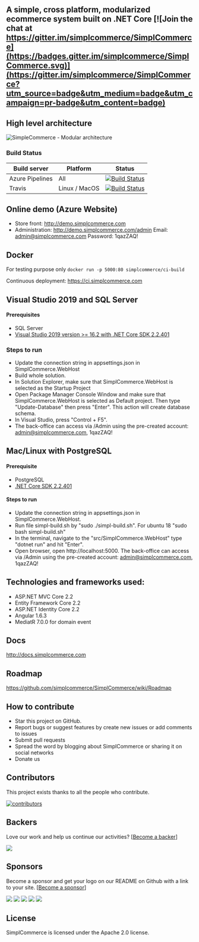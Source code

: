 ## A simple, cross platform, modularized ecommerce system built on .NET Core [![Join the chat at https://gitter.im/simplcommerce/SimplCommerce](https://badges.gitter.im/simplcommerce/SimplCommerce.svg)](https://gitter.im/simplcommerce/SimplCommerce?utm_source=badge&utm_medium=badge&utm_campaign=pr-badge&utm_content=badge)

## High level architecture

![SimpleCommerce - Modular architecture](https://raw.githubusercontent.com/simplcommerce/SimplCommerce/master/modular-architecture.png)

### Build Status
| Build server    | Platform       | Status      |
|-----------------|----------------|-------------|
| Azure Pipelines | All            |[![Build Status](https://simplcommerce.visualstudio.com/simplcommerce/_apis/build/status/simplcommerce.SimplCommerce?branchName=master)](https://simplcommerce.visualstudio.com/simplcommerce/_build/latest?definitionId=1&branchName=master)
|Travis           | Linux / MacOS  |[![Build Status](https://travis-ci.org/simplcommerce/SimplCommerce.svg?branch=master)](https://travis-ci.org/simplcommerce/SimplCommerce) |

## Online demo (Azure Website)
- Store front: http://demo.simplcommerce.com
- Administration: http://demo.simplcommerce.com/admin Email: admin@simplcommerce.com Password: 1qazZAQ!

## Docker

For testing purpose only `docker run -p 5000:80 simplcommerce/ci-build`

Continuous deployment: https://ci.simplcommerce.com

## Visual Studio 2019 and SQL Server

#### Prerequisites

- SQL Server
- [Visual Studio 2019 version >= 16.2 with .NET Core SDK 2.2.401](https://www.microsoft.com/net/download/all)

### Steps to run

- Update the connection string in appsettings.json in SimplCommerce.WebHost
- Build whole solution.
- In Solution Explorer, make sure that SimplCommerce.WebHost is selected as the Startup Project
- Open Package Manager Console Window and make sure that SimplCommerce.WebHost is selected as Default project. Then type "Update-Database" then press "Enter". This action will create database schema.
- In Visual Studio, press "Control + F5".
- The back-office can access via /Admin using the pre-created account: admin@simplcommerce.com, 1qazZAQ!

## Mac/Linux with PostgreSQL

#### Prerequisite

- PostgreSQL
- [.NET Core SDK 2.2.401](https://www.microsoft.com/net/download/all)

#### Steps to run

- Update the connection string in appsettings.json in SimplCommerce.WebHost.
- Run file simpl-build.sh by "sudo ./simpl-build.sh". For ubuntu 18 "sudo bash simpl-build.sh"
- In the terminal, navigate to the "src/SimplCommerce.WebHost" type "dotnet run" and hit "Enter".
- Open browser, open http://localhost:5000. The back-office can access via /Admin using the pre-created account: admin@simplcommerce.com, 1qazZAQ!

## Technologies and frameworks used:

- ASP.NET MVC Core 2.2
- Entity Framework Core 2.2
- ASP.NET Identity Core 2.2
- Angular 1.6.3
- MediatR 7.0.0 for domain event

## Docs

http://docs.simplcommerce.com

## Roadmap

https://github.com/simplcommerce/SimplCommerce/wiki/Roadmap

## How to contribute

- Star this project on GitHub.
- Report bugs or suggest features by create new issues or add comments to issues
- Submit pull requests
- Spread the word by blogging about SimplCommerce or sharing it on social networks
- Donate us

## Contributors

This project exists thanks to all the people who contribute.

<a href="https://github.com/simplcommerce/SimplCommerce/graphs/contributors"><img src="https://opencollective.com/simplcommerce/contributors.svg?width=890" title="contributors" alt="contributors" /></a>

## Backers

Love our work and help us continue our activities? [[Become a backer](https://opencollective.com/simplcommerce#backer)]

<a href="https://opencollective.com/simplcommerce#backers" target="_blank"><img src="https://opencollective.com/simplcommerce/backers.svg?width=890"></a>

## Sponsors

Become a sponsor and get your logo on our README on Github with a link to your site. [[Become a sponsor](https://opencollective.com/simplcommerce#sponsor)]

<a href="https://opencollective.com/simplcommerce/sponsor/0/website" target="_blank"><img src="https://opencollective.com/simplcommerce/sponsor/0/avatar.svg"></a>
<a href="https://opencollective.com/simplcommerce/sponsor/1/website" target="_blank"><img src="https://opencollective.com/simplcommerce/sponsor/1/avatar.svg"></a>
<a href="https://opencollective.com/simplcommerce/sponsor/2/website" target="_blank"><img src="https://opencollective.com/simplcommerce/sponsor/2/avatar.svg"></a>
<a href="https://opencollective.com/simplcommerce/sponsor/3/website" target="_blank"><img src="https://opencollective.com/simplcommerce/sponsor/3/avatar.svg"></a>
<a href="https://opencollective.com/simplcommerce/sponsor/4/website" target="_blank"><img src="https://opencollective.com/simplcommerce/sponsor/4/avatar.svg"></a>

## License

SimplCommerce is licensed under the Apache 2.0 license.
